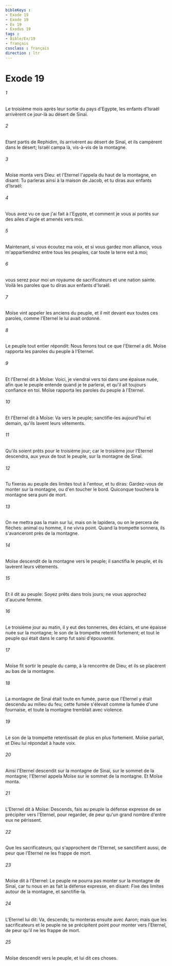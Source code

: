 ```yaml
---
bibleKeys : 
- Exode 19
- Exode 19
- Ex 19
- Exodus 19
tags : 
- Bible/Ex/19
- français
cssclass : français
direction : ltr
---
```


# Exode 19

###### 1
Le troisième mois après leur sortie du pays d'Egypte, les enfants d'Israël arrivèrent ce jour-là au désert de Sinaï.
###### 2
Etant partis de Rephidim, ils arrivèrent au désert de Sinaï, et ils campèrent dans le désert; Israël campa là, vis-à-vis de la montagne.
###### 3
Moïse monta vers Dieu: et l'Eternel l'appela du haut de la montagne, en disant: Tu parleras ainsi à la maison de Jacob, et tu diras aux enfants d'Israël:
###### 4
Vous avez vu ce que j'ai fait à l'Egypte, et comment je vous ai portés sur des ailes d'aigle et amenés vers moi.
###### 5
Maintenant, si vous écoutez ma voix, et si vous gardez mon alliance, vous m'appartiendrez entre tous les peuples, car toute la terre est à moi;
###### 6
vous serez pour moi un royaume de sacrificateurs et une nation sainte. Voilà les paroles que tu diras aux enfants d'Israël.
###### 7
Moïse vint appeler les anciens du peuple, et il mit devant eux toutes ces paroles, comme l'Eternel le lui avait ordonné.
###### 8
Le peuple tout entier répondit: Nous ferons tout ce que l'Eternel a dit. Moïse rapporta les paroles du peuple à l'Eternel.
###### 9
Et l'Eternel dit à Moïse: Voici, je viendrai vers toi dans une épaisse nuée, afin que le peuple entende quand je te parlerai, et qu'il ait toujours confiance en toi. Moïse rapporta les paroles du peuple à l'Eternel.
###### 10
Et l'Eternel dit à Moïse: Va vers le peuple; sanctifie-les aujourd'hui et demain, qu'ils lavent leurs vêtements.
###### 11
Qu'ils soient prêts pour le troisième jour; car le troisième jour l'Eternel descendra, aux yeux de tout le peuple, sur la montagne de Sinaï.
###### 12
Tu fixeras au peuple des limites tout à l'entour, et tu diras: Gardez-vous de monter sur la montagne, ou d'en toucher le bord. Quiconque touchera la montagne sera puni de mort.
###### 13
On ne mettra pas la main sur lui, mais on le lapidera, ou on le percera de flèches: animal ou homme, il ne vivra point. Quand la trompette sonnera, ils s'avanceront près de la montagne.
###### 14
Moïse descendit de la montagne vers le peuple; il sanctifia le peuple, et ils lavèrent leurs vêtements.
###### 15
Et il dit au peuple: Soyez prêts dans trois jours; ne vous approchez d'aucune femme.
###### 16
Le troisième jour au matin, il y eut des tonnerres, des éclairs, et une épaisse nuée sur la montagne; le son de la trompette retentit fortement; et tout le peuple qui était dans le camp fut saisi d'épouvante.
###### 17
Moïse fit sortir le peuple du camp, à la rencontre de Dieu; et ils se placèrent au bas de la montagne.
###### 18
La montagne de Sinaï était toute en fumée, parce que l'Eternel y était descendu au milieu du feu; cette fumée s'élevait comme la fumée d'une fournaise, et toute la montagne tremblait avec violence.
###### 19
Le son de la trompette retentissait de plus en plus fortement. Moïse parlait, et Dieu lui répondait à haute voix.
###### 20
Ainsi l'Eternel descendit sur la montagne de Sinaï, sur le sommet de la montagne; l'Eternel appela Moïse sur le sommet de la montagne. Et Moïse monta.
###### 21
L'Eternel dit à Moïse: Descends, fais au peuple la défense expresse de se précipiter vers l'Eternel, pour regarder, de peur qu'un grand nombre d'entre eux ne périssent.
###### 22
Que les sacrificateurs, qui s'approchent de l'Eternel, se sanctifient aussi, de peur que l'Eternel ne les frappe de mort.
###### 23
Moïse dit à l'Eternel: Le peuple ne pourra pas monter sur la montagne de Sinaï, car tu nous en as fait la défense expresse, en disant: Fixe des limites autour de la montagne, et sanctifie-la.
###### 24
L'Eternel lui dit: Va, descends; tu monteras ensuite avec Aaron; mais que les sacrificateurs et le peuple ne se précipitent point pour monter vers l'Eternel, de peur qu'il ne les frappe de mort.
###### 25
Moïse descendit vers le peuple, et lui dit ces choses.
